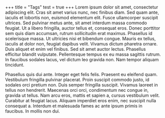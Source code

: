 +++
title = "Tags"
test = true
+++
Lorem ipsum dolor sit amet, consectetur adipiscing elit. Cras sit amet varius nunc, nec finibus diam. Sed quam ante, iaculis et lobortis non, euismod elementum elit. Fusce ullamcorper suscipit ultrices. Sed pulvinar metus ante, sit amet interdum massa commodo feugiat. Ut a libero fringilla, auctor tellus et, consequat eros. Donec porttitor sem quis diam accumsan, rutrum sollicitudin erat maximus. Phasellus id scelerisque massa. Ut ultricies nisi et bibendum congue. Mauris ex tellus, iaculis at dolor non, feugiat dapibus velit. Vivamus dictum pharetra ornare. Duis aliquet et enim vel finibus. Sed sit amet auctor lectus. Phasellus efficitur blandit vulputate. Pellentesque tempus ex eu massa sagittis rutrum. In faucibus sodales lacus, vel dictum leo gravida non. Nam tempor aliquam tincidunt.

Phasellus quis dui ante. Integer eget felis felis. Praesent eu eleifend quam. Vestibulum fringilla pulvinar placerat. Proin suscipit commodo justo, id sodales orci pretium non. Duis semper fringilla suscipit. Vivamus laoreet in tellus non hendrerit. Maecenas orci orci, condimentum nec congue in, gravida ut tellus. Nam arcu eros, mattis et sapien a, cursus vestibulum velit. Curabitur at feugiat lacus. Aliquam imperdiet eros enim, nec suscipit nulla consequat a. Interdum et malesuada fames ac ante ipsum primis in faucibus. In mollis non dui.

